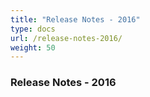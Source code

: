```yaml
---
title: "Release Notes - 2016"
type: docs
url: /release-notes-2016/
weight: 50
---
```


### **Release Notes - 2016**

